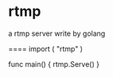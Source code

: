 rtmp
====

a rtmp server write by golang

====
import (
    "rtmp"
)

func main() {
    rtmp.Serve()
}
